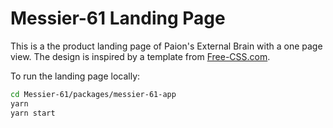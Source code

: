Messier-61 Landing Page
=======================

This is a the product landing page of Paion's External Brain with a one page view. The design is inspired by a template
from [Free-CSS.com](https://www.free-css.com/assets/files/free-css-templates/preview/page234/interact/).

To run the landing page locally:

```bash
cd Messier-61/packages/messier-61-app
yarn
yarn start
```
